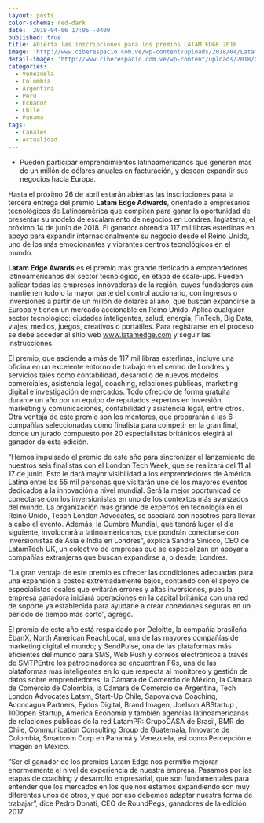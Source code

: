 ```yaml
---
layout: posts
color-schema: red-dark
date: '2018-04-06 17:05 -0400'
published: true
title: Abierta las inscripciones para los premios LATAM EDGE 2018
image: 'http://www.ciberespacio.com.ve/wp-content/uploads/2018/04/Latam-Edge.jpg'
detail-image: 'http://www.ciberespacio.com.ve/wp-content/uploads/2018/04/Latam-Edge.jpg'
categories:
  - Venezuela
  - Colombia
  - Argentina
  - Perú
  - Ecuador
  - Chile
  - Panama
tags:
  - Canales
  - Actualidad
---
```


- Pueden participar emprendimientos latinoamericanos que generen más de un millón de dólares anuales en facturación, y desean expandir sus negocios hacia Europa.


Hasta el próximo 26 de abril estarán abiertas las inscripciones para la tercera entrega del premio **Latam Edge Adwards**, orientado a empresarios tecnológicos de Latinoamérica que compiten para ganar la oportunidad de presentar su modelo de escalamiento de negocios en Londres, Inglaterra, el próximo 14 de junio de 2018. El ganador obtendrá 117 mil libras esterlinas en apoyo para expandir internacionalmente su negocio desde el Reino Unido, uno de los más emocionantes y vibrantes centros tecnológicos en el mundo.

**Latam Edge Awards** es el premio más grande dedicado a emprendedores latinoamericanos del sector tecnológico, en etapa de scale-ups. Pueden aplicar todas las empresas innovadoras de la región, cuyos fundadores aún mantienen todo o la mayor parte del control accionario, con ingresos o inversiones a partir de un millón de dólares al año, que buscan expandirse a Europa y tienen un mercado accionable en Reino Unido. Aplica cualquier sector tecnológico: ciudades inteligentes, salud, energía, FinTech, Big Data, viajes, medios, juegos, creativos o portátiles. Para registrarse en el proceso se debe acceder al sitio web www.latamedge.com y seguir las instrucciones. 

El premio, que asciende a más de 117 mil libras esterlinas, incluye una oficina en un excelente entorno de trabajo en el centro de Londres y servicios tales como contabilidad, desarrollo de nuevos modelos comerciales, asistencia legal, coaching, relaciones públicas, marketing digital e investigación de mercados. Todo ofrecido de forma gratuita durante un año por un equipo de reputados expertos en inversión, marketing y comunicaciones, contabilidad y asistencia legal, entre otros. Otra ventaja de este premio son los mentores, que prepararán a las 6 compañías seleccionadas como finalista para competir en la gran final, donde un jurado compuesto por 20 especialistas británicos elegirá al ganador de esta edición.

“Hemos impulsado el premio de este año para sincronizar el lanzamiento de nuestros seis finalistas con el London Tech Week, que se realizará del 11 al 17 de junio. Esto le dará mayor visibilidad a los emprendedores de América Latina entre las 55 mil personas que visitarán uno de los mayores eventos dedicados a la innovación a nivel mundial. Será la mejor oportunidad de conectarse con los inversionistas en uno de los contextos más avanzados del mundo. La organización más grande de expertos en tecnología en el Reino Unido, Teach London Advocates, se asociará con nosotros para llevar a cabo el evento. Además, la Cumbre Mundial, que tendrá lugar el día siguiente, involucrará a latinoamericanos, que pondrán conectarse con inversionistas de Asia e India en Londres”, explica Sandra Sinicco, CEO de LatamTech UK, un colectivo de empresas que se especializan en apoyar a compañías extranjeras que buscan expandirse a, o desde, Londres.

“La gran ventaja de este premio es ofrecer las condiciones adecuadas para una expansión a costos extremadamente bajos, contando con el apoyo de especialistas locales que evitarán errores y altas inversiones, pues la empresa ganadora iniciará operaciones en la capital británica con una red de soporte ya establecida para ayudarle a crear conexiones seguras en un período de tiempo más corto”, agregó. 

El premio de este año está respaldado por Deloitte, la compañía brasileña EbanX, North American ReachLocal, una de las mayores compañías de marketing digital el mundo; y SendPulse, una de las plataformas más eficientes del mundo para SMS, Web Push y correos electrónicos a través de SMTPEntre los patrocinadores se encuentran F6s, una de las plataformas más inteligentes en lo que respecta al monitoreo y gestión de datos  sobre emprendedores, la Cámara de Comercio de México, la Cámara de Comercio de Colombia, la Cámara de Comercio de Argentina, Tech London Advocates Latam, Start-Up Chile, Sapovalova Coaching, Aconcagua Partners, Eydos Digital, Brand Imagen, Joelson ABStartup , 100open Startup, America Economía y también agencias latinoamericanas de relaciones públicas de la red LatamPR: GrupoCASA de Brasil, BMR de Chile, Communication Consulting Group de Guatemala, Innovarte de Colombia, Smartcom Corp en Panamá y Venezuela, así como Percepción e Imagen en México.

“Ser el ganador de los premios Latam Edge nos permitió mejorar enormemente el nivel de experiencia de nuestra empresa. Pasamos por las etapas de coaching y desarrollo empresarial, que son fundamentales para entender que los mercados en los que nos estamos expandiendo son muy diferentes unos de otros, y que por eso debemos adaptar nuestra forma de trabajar”, dice Pedro Donati, CEO de RoundPegs, ganadores de la edición 2017.
